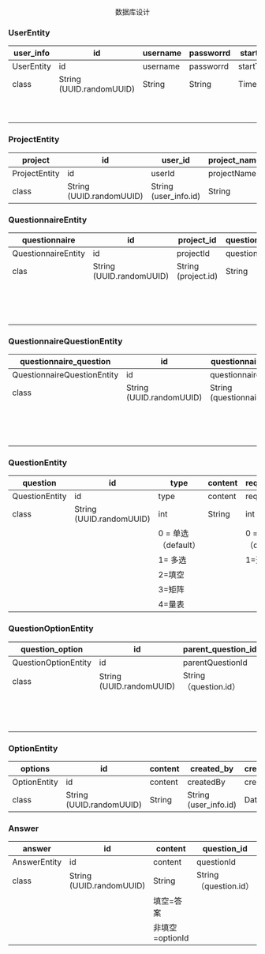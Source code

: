 <center>数据库设计</center>



### UserEntity

| user_info  | id                       | username | passworrd | start_time | stop_time | status   | created_by            | creation_date | last_updated_by       | last_update_date |
| ---------- | ------------------------ | -------- | --------- | ---------- | --------- | -------- | --------------------- | ------------- | --------------------- | ---------------- |
| UserEntity | id                       | username | passworrd | startTime  | stopTime  | status   | createdBy             | creationDate  | lastUpdatedBy         | lastUpdateDate   |
| class      | String (UUID.randomUUID) | String   | String    | TimeStamp  | TimeStamp | String   | String (user_info.id) | Date          | String (user_info.id) | Date             |
|            |                          |          |           |            |           | 1=未删除 |                       |               |                       |                  |

### ProjectEntity

| project       | id                       | user_id               | project_name | project_content | created_by            | creation_date | last_update_by        | last_update_date |
| ------------- | ------------------------ | --------------------- | ------------ | --------------- | --------------------- | ------------- | --------------------- | ---------------- |
| ProjectEntity | id                       | userId                | projectName  | projectContent  | createdBy             | creationDate  | lastUpdatedBy         | lastUpdateDate   |
| class         | String (UUID.randomUUID) | String (user_info.id) | String       | String          | String (user_info.id) | Date          | String (user_info.id) | Date             |

### QuestionnaireEntity

| questionnaire       | id                       | project_id          | questionnaire_name | questionnaire_description | survey_type         | release_time | access_link | delete_flag | created_by            | creation_date | last_update_by        | last_update_date |                       |
| ------------------- | ------------------------ | ------------------- | ------------------ | ------------------------- | :------------------ | ------------ | ----------- | ----------- | --------------------- | ------------- | --------------------- | ---------------- | --------------------- |
| QuestionnaireEntity | id                       | projectId           | questionnaireName  | questionnaireDescription  | surveyType          | releaseTime  | accessLink  | deleteFlag  | createdBy             | creationDate  | lastUpdatedBy         | lastUpdateDate   | questions             |
| clas                | String (UUID.randomUUID) | String (project.id) | String             | String                    | int                 | TimeStamp    | String      | int         | String (user_info.id) | Date          | String (user_info.id) | Date             | List\<QuestionEntity> |
|                     |                          |                     |                    |                           | 0 = 学生（default） |              |             | 0 = 未删除  |                       |               |                       |                  |                       |
|                     |                          |                     |                    |                           | 1 = 老师            |              |             | 1= 已删除   |                       |               |                       |                  |                       |

### QuestionnaireQuestionEntity

| questionnaire_question      | id                       | questionnaire_id          | question_id          | delete_flag         | created_by            | creation_date | last_update_by        | last_update_date |
| --------------------------- | ------------------------ | ------------------------- | -------------------- | ------------------- | --------------------- | ------------- | --------------------- | ---------------- |
| QuestionnaireQuestionEntity | id                       | questionnaireId           | questionId           | deleteFlag          | createdBy             | creationDate  | lastUpdatedBy         | lastUpdateDate   |
| class                       | String (UUID.randomUUID) | String (questionnaire.id) | String (question.id) | int                 | String (user_info.id) | Date          | String (user_info.id) | Date             |
|                             |                          |                           |                      | 0=未删除（default） |                       |               |                       |                  |
|                             |                          |                           |                      | 1=已删除            |                       |               |                       |                  |



### QuestionEntity

| question       | id                       | type                | content | required_flag       | created_by            | creation_date | last_update_by        | last_update_date |                     |                      |
| -------------- | ------------------------ | ------------------- | ------- | ------------------- | --------------------- | ------------- | --------------------- | ---------------- | ------------------- | -------------------- |
| QuestionEntity | id                       | type                | content | requiredFlag        | createdBy             | creationDate  | lastUpdatedBy         | lastUpdateDate   | options             | questions            |
| class          | String (UUID.randomUUID) | int                 | String  | int                 | String (user_info.id) | Date          | String (user_info.id) | Date             | List\<OptionEntity> | List<QuestionEntity> |
|                |                          | 0 = 单选（default） |         | 0 = 必答（default） |                       |               |                       |                  |                     |                      |
|                |                          | 1= 多选             |         | 1=选答              |                       |               |                       |                  |                     |                      |
|                |                          | 2=填空              |         |                     |                       |               |                       |                  |                     |                      |
|                |                          | 3=矩阵              |         |                     |                       |               |                       |                  |                     |                      |
|                |                          | 4=量表              |         |                     |                       |               |                       |                  |                     |                      |

### QuestionOptionEntity

| question_option      | id                       | parent_question_id     | child_option_id                  | child_type         | delete_flag | created_by            | creation_date | last_update_by        | last_update_date |
| -------------------- | ------------------------ | ---------------------- | -------------------------------- | ------------------ | ----------- | --------------------- | ------------- | --------------------- | ---------------- |
| QuestionOptionEntity | id                       | parentQuestionId       | childOptionId                    | childType          | deleteFlag  | createdBy             | creationDate  | lastUpdatedBy         | lastUpdateDate   |
| class                | String (UUID.randomUUID) | String （question.id） | String (question.id)/(option.id) | int                | int         | String (user_info.id) | Date          | String (user_info.id) | Date             |
|                      |                          |                        |                                  | 0=option (default) | 0=未删除    |                       |               |                       |                  |
|                      |                          |                        |                                  | 1=question         | 1=已删除    |                       |               |                       |                  |



### OptionEntity

| options      | id                       | content | created_by            | creation_date | last_update_by        | last_update_date |
| ------------ | ------------------------ | ------- | --------------------- | ------------- | --------------------- | ---------------- |
| OptionEntity | id                       | content | createdBy             | creationDate  | lastUpdatedBy         | lastUpdateDate   |
| class        | String (UUID.randomUUID) | String  | String (user_info.id) | Date          | String (user_info.id) | Date             |

### Answer

| answer       | id                       | content         | question_id           | user_id                | delete_flag | created_by             | creation_date | last_update_by         | last_update_date |
| ------------ | ------------------------ | --------------- | --------------------- | ---------------------- | ----------- | ---------------------- | ------------- | ---------------------- | ---------------- |
| AnswerEntity | id                       | content         | questionId            | userId                 | deleteFlag  | createdBy              | creationDate  | lastUpdatedBy          | lastUpdateDate   |
| class        | String (UUID.randomUUID) | String          | String（question.id） | String（user_info.id） | int         | String（user_info.id） | Date          | String（user_info.id） | Date             |
|              |                          | 填空=答案       |                       |                        | 0=未删除    |                        |               |                        |                  |
|              |                          | 非填空=optionId |                       |                        | 1=已删除    |                        |               |                        |                  |

